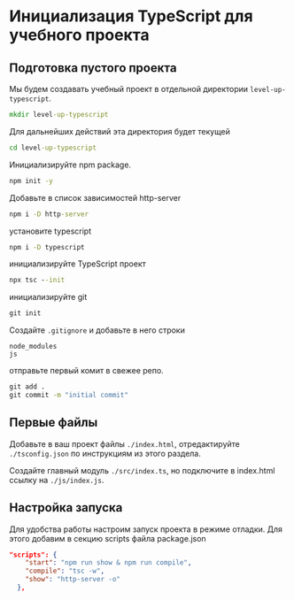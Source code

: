 # Инициализация TypeScript для учебного проекта

## Подготовка пустого проекта

Мы будем создавать учебный проект в отдельной директории `level-up-typescript`.

```cmd
mkdir level-up-typescript
```

Для дальнейших действий эта директория будет текущей

```cmd
cd level-up-typescript
```

Инициализируйте npm package.

```cmd
npm init -y
```

Добавьте в список зависимостей http-server

```cmd
npm i -D http-server
```

установите typescript

```cmd
npm i -D typescript
```

инициализируйте TypeScript проект

```cmd
npx tsc --init
```

инициализируйте git

```cmd
git init
```

Создайте `.gitignore` и добавьте в него строки

```text
node_modules
js
```

отправьте первый комит в свежее репо.

```cmd
git add .
git commit -m "initial commit"
```

## Первые файлы

Добавьте в ваш проект файлы `./index.html`, отредактируйте `./tsconfig.json` по инструкциям из этого раздела.

Создайте главный модуль `./src/index.ts`, но подключите в index.html ссылку на `./js/index.js`. 

## Настройка запуска

Для удобства работы настроим запуск проекта в режиме отладки. Для этого добавим в секцию scripts файла package.json 

```json
"scripts": {
    "start": "npm run show & npm run compile",
    "compile": "tsc -w",
    "show": "http-server -o"    
  },
```
